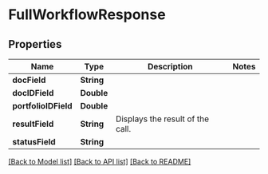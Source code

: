 # FullWorkflowResponse

## Properties
Name | Type | Description | Notes
------------ | ------------- | ------------- | -------------
**docField** | **String** |  | 
**docIDField** | **Double** |  | 
**portfolioIDField** | **Double** |  | 
**resultField** | **String** | Displays the result of the call. | 
**statusField** | **String** |  | 

[[Back to Model list]](../README.md#documentation-for-models) [[Back to API list]](../README.md#documentation-for-api-endpoints) [[Back to README]](../README.md)


